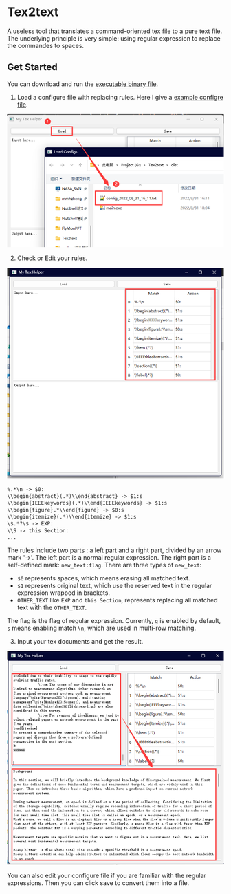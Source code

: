 # Tex2text

A useless tool that translates a command-oriented tex file to a pure text file. The underlying principle is very simple: using regular expression to replace the commandes to spaces.

## Get Started

You can download and run the [executable binary file](https://github.com/mmhzheng/Tex2text/releases/tag/v0.2-alpha).

1. Load a configure file with replacing rules. Here I give a [example configre file](./config_2022_08_31_22_05.txt).

![step 1](doc/step1.png)

2. Check or Edit your rules. 

![step 2](doc/step2.png)

```
%.*\n -> $0:
\\begin{abstract}(.*)\\end{abstract} -> $1:s
\\begin{IEEEkeywords}(.*)\\end{IEEEkeywords} -> $1:s
\\begin{figure}.*\\end{figure} -> $0:s
\\begin{itemize}(.*)\\end{itemize} -> $1:s
\$.*?\$ -> EXP:
\\S -> this Section:
...
```

The rules include two parts : a left part and a right part, divided by an arrow mark '->'. The left part is a normal regular expression.
The right part is a self-defined mark: `new_text:flag`.
There are three types of `new_text`:
* `$0` represents spaces, which means erasing all matched text.
* `$1` represents original text, which use the reserved text in the regular expression wrapped in brackets.
* `OTHER_TEXT` like `EXP` and `this Section`, represents replacing all matched text with the `OTHER_TEXT`.

The flag is the flag of regular expression. Currently, `g` is enabled by default, `s` means enabling match `\n`, which are used in multi-row matching. 



3. Input your tex documents and get the result.

![step 3](doc/step3.png)

You can also edit your configure file if you are familiar with the regular expressions. Then you can click save to convert them into a file.

